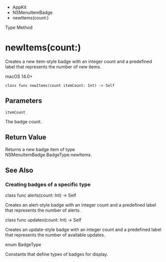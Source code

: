 

- AppKit
- NSMenuItemBadge
-  newItems(count:) 

Type Method

# newItems(count:)

Creates a new item-style badge with an integer count and a predefined label that represents the number of new items.

macOS 14.0+

``` source
class func newItems(count itemCount: Int) -> Self
```

## Parameters 

`itemCount`  

The badge count.

## Return Value

Returns a new badge item of type NSMenuItemBadge.BadgeType.newItems.

## See Also

### Creating badges of a specific type

class func alerts(count: Int) -> Self

Creates an alert-style badge with an integer count and a predefined label that represents the number of alerts.

class func updates(count: Int) -> Self

Creates an update-style badge with an integer count and a predefined label that represents the number of available updates.

enum BadgeType

Constants that define types of badges for display.

